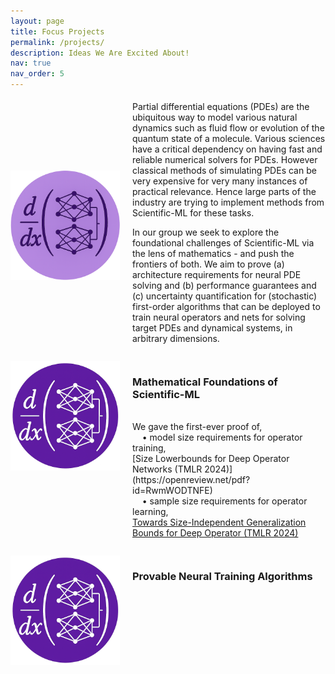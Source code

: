 ```yaml
---
layout: page
title: Focus Projects
permalink: /projects/
description: Ideas We Are Excited About!
nav: true
nav_order: 5
---
```


<style>
  .responsive-container {
    display: flex;
    align-items: center;
    gap: 20px;
  }

  @media (max-width: 768px) {
    .responsive-container {
      flex-direction: column;
      align-items: flex-start; /* optional, aligns text to the left */
    }
  }
</style>

<!-- _pages/publications.md -->
<div class="responsive-container">
<img src="/assets/img/finalized-2.png" alt="Publications Banner" style="width:175px; height:175px;"/>
 <div>
     <p style="margin-top: 5px;"> 
     Partial differential equations (PDEs) are the ubiquitous way to model various natural dynamics such as fluid flow or evolution of the quantum state of a molecule. Various sciences have a critical dependency on having fast and reliable numerical solvers for PDEs. However classical methods of simulating PDEs can be very expensive for very many instances of practical relevance. Hence large parts of the industry are trying to implement methods from Scientific-ML for these tasks. 
      </p> 
     <p style="margin-top: 5px;">
   In our group we seek to explore the foundational challenges of Scientific-ML via the lens of mathematics - and push the frontiers of both. We aim to prove (a) architecture requirements for neural PDE solving and (b) performance guarantees and (c) uncertainty quantification for (stochastic) first-order algorithms that can be deployed to train neural operators and nets for solving target PDEs and dynamical systems, in arbitrary dimensions.
     </p>
  </div>
</div>

<div>
 <p>  </p>
</div>
<div>
 <p>  </p>
</div>
<!-- _pages/publications.md -->
<div style="display:flex;align-items;center; gap: 20px;">
<img src="/assets/img/finalized.png" alt="Publications Banner" style="width:175px; height:175px;"/>
 <div>
  <h3> Mathematical Foundations of Scientific-ML</h3>
     <p style="margin-top: 5px;">
       <br>
     We gave the first-ever proof of,
       <br>
     &nbsp; &nbsp; • model size requirements for operator training,
       <br>
   [Size Lowerbounds for Deep Operator Networks (TMLR 2024)](https://openreview.net/pdf?id=RwmWODTNFE)
       <br>
      &nbsp; &nbsp; • sample size requirements for operator learning,
       <br>
       <a href="https://openreview.net/pdf?id=21kO0u6LN0">Towards Size-Independent Generalization Bounds for Deep Operator (TMLR 2024)</a>
   </p>
  </div>
</div>
<div>
 <p>  </p>
</div>

<!-- _pages/publications.md -->
<div style="display:flex;align-items;center; gap: 20px;">
<img src="/assets/img/finalized.png" alt="Publications Banner" style="width:175px; height:175px;"/>
 <div>
   <h3>  Provable Neural Training Algorithms </h3>
     <p style="margin-top: 5px;"> </p>
  </div>
</div>

